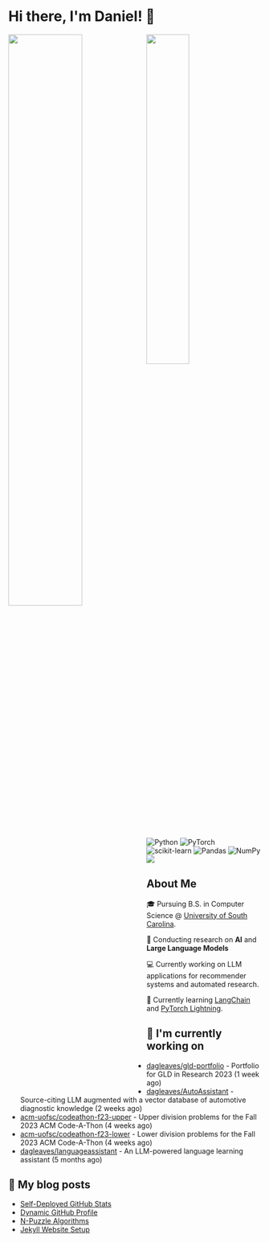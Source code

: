 # Hi there, I'm Daniel! :wave:

<img align="left" width="54%" src="https://github-readme-stats-dusky-one-26.vercel.app/api?username=dagleaves&theme=dark&include_all_commits=true&count_private=true&show_icons=true" />
<img align="left" width="41%" src="https://github-readme-stats-dusky-one-26.vercel.app/api/top-langs/?username=dagleaves&layout=compact&theme=dark&include_all_commits=true&count_private=true" />

<br/><br/>
<br/><br/>
<br/><br/>
<br/><br/>
<br/><br/>

![Python](https://img.shields.io/badge/python-3670A0?style=for-the-badge&logo=python&logoColor=ffdd54)
![PyTorch](https://img.shields.io/badge/PyTorch-%23EE4C2C.svg?style=for-the-badge&logo=PyTorch&logoColor=white)
![scikit-learn](https://img.shields.io/badge/scikit--learn-%23F7931E.svg?style=for-the-badge&logo=scikit-learn&logoColor=white)
![Pandas](https://img.shields.io/badge/pandas-%23150458.svg?style=for-the-badge&logo=pandas&logoColor=white)
![NumPy](https://img.shields.io/badge/numpy-%23013243.svg?style=for-the-badge&logo=numpy&logoColor=white)
<a href="https://www.linkedin.com/in/dagleaves/"><img src="https://img.shields.io/badge/linkedin-%230077B5.svg?style=for-the-badge&logo=linkedin&logoColor=white"/></a>

## About Me

🎓 Pursuing B.S. in Computer Science @ [University of South Carolina](https://sc.edu/study/majors_and_degrees/computer_science_computer_engineering.php). 

📖 Conducting research on **AI** and **Large Language Models**

💻 Currently working on LLM applications for recommender systems and automated research.

:seedling: Currently learning [LangChain](https://github.com/hwchase17/langchain) and [PyTorch Lightning](https://github.com/Lightning-AI/lightning).


## 👷 I'm currently working on

- [dagleaves/gld-portfolio](https://github.com/dagleaves/gld-portfolio) - Portfolio for GLD in Research 2023 (1 week ago)
- [dagleaves/AutoAssistant](https://github.com/dagleaves/AutoAssistant) - Source-citing LLM augmented with a vector database of automotive diagnostic knowledge (2 weeks ago)
- [acm-uofsc/codeathon-f23-upper](https://github.com/acm-uofsc/codeathon-f23-upper) - Upper division problems for the Fall 2023 ACM Code-A-Thon (4 weeks ago)
- [acm-uofsc/codeathon-f23-lower](https://github.com/acm-uofsc/codeathon-f23-lower) - Lower division problems for the Fall 2023 ACM Code-A-Thon (4 weeks ago)
- [dagleaves/languageassistant](https://github.com/dagleaves/languageassistant) - An LLM-powered language learning assistant (5 months ago)


## :book: My blog posts

- [Self-Deployed GitHub Stats](http://dagleaves.com/2023/05/01/self-deployed-github-stats)
- [Dynamic GitHub Profile](http://dagleaves.com/2023/04/30/dynamic-github-profile)
- [N-Puzzle Algorithms](http://dagleaves.com/2023/02/01/n-puzzle)
- [Jekyll Website Setup](http://dagleaves.com/2022/01/11/setup-website)

